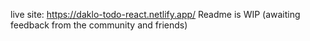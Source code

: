 live site: https://daklo-todo-react.netlify.app/
Readme is WIP (awaiting feedback from the community and friends)
